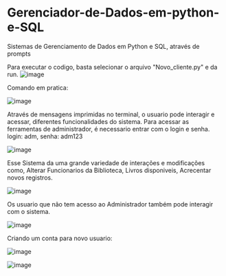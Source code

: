 # Gerenciador-de-Dados-em-python-e-SQL
Sistemas de Gerenciamento de Dados em Python e SQL, através de prompts

Para executar o codigo, basta selecionar o arquivo "Novo_cliente.py" e da run.
![image](https://github.com/elvys-cesar/Gerenciador-de-Dados-em-python-e-SQL/assets/70537748/3e2e4bcb-ea4e-4c22-a8c2-0bf7e70256b2)

Comando em pratica:

![image](https://github.com/elvys-cesar/Gerenciador-de-Dados-em-python-e-SQL/assets/70537748/c779e439-b01a-4871-ba90-be05888cbffd)

Através de mensagens imprimidas no terminal, o usuario pode interagir e acessar, diferentes funcionalidades
do sistema.
Para acessar as ferramentas de administrador, é necessario entrar com o login e senha.
login: adm, senha: adm123

![image](https://github.com/elvys-cesar/Gerenciador-de-Dados-em-python-e-SQL/assets/70537748/8df9d5ea-a51c-446a-8b3b-8ec77d500ca7)

Esse Sistema da uma grande variedade de interações e modificações como, Alterar Funcionarios da Biblioteca, Livros disponiveis, Acrecentar novos registros.

![image](https://github.com/elvys-cesar/Gerenciador-de-Dados-em-python-e-SQL/assets/70537748/27e5c079-65bb-4bf5-ad0f-59d8e53b3c00)

Os usuario que não tem acesso ao Administrador também pode interagir com o sistema.

![image](https://github.com/elvys-cesar/Gerenciador-de-Dados-em-python-e-SQL/assets/70537748/e2375342-4e12-4ae3-9f76-2e659110e188)

Criando um conta para novo usuario:

![image](https://github.com/elvys-cesar/Gerenciador-de-Dados-em-python-e-SQL/assets/70537748/0bc5821b-5098-4b5d-869c-2aae13f9a73c)

![image](https://github.com/elvys-cesar/Gerenciador-de-Dados-em-python-e-SQL/assets/70537748/04fa84aa-74c1-46e0-b717-85237b736b6b)


